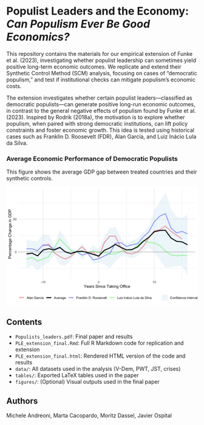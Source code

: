 # Populist Leaders and the Economy: *Can Populism Ever Be Good Economics?*

This repository contains the materials for our empirical extension of Funke et al. (2023), investigating whether populist leadership can sometimes yield positive long-term economic outcomes. We replicate and extend their Synthetic Control Method (SCM) analysis, focusing on cases of “democratic populism,” and test if institutional checks can mitigate populism’s economic costs.

The extension investigates whether certain populist leaders—classified as democratic populists—can generate positive long-run economic outcomes, in contrast to the general negative effects of populism found by Funke et al. (2023). Inspired by Rodrik (2018a), the motivation is to explore whether populism, when paired with strong democratic institutions, can lift policy constraints and foster economic growth. This idea is tested using historical cases such as Franklin D. Roosevelt (FDR), Alan García, and Luiz Inácio Lula da Silva.

### Average Economic Performance of Democratic Populists

This figure shows the average GDP gap between treated countries and their synthetic controls.

![Average GDP Gap](Extension/Figures/main_plot_gaps.png)

## Contents

- `Populists_leaders.pdf`: Final paper and results
- `PLE_extension_final.Rmd`: Full R Markdown code for replication and extension
- `PLE_extension_final.html`: Rendered HTML version of the code and results
- `data/`: All datasets used in the analysis (V-Dem, PWT, JST, crises)
- `tables/`: Exported LaTeX tables used in the paper
- `figures/`: (Optional) Visual outputs used in the final paper

## Authors

Michele Andreoni, Marta Cacopardo, Moritz Dassel, Javier Ospital
